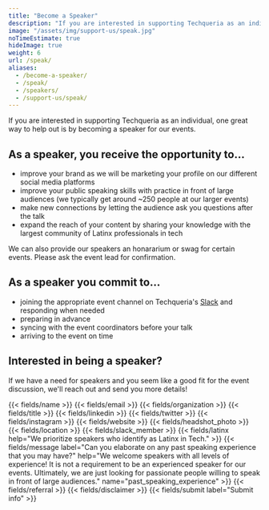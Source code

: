 ```yaml
---
title: "Become a Speaker"
description: "If you are interested in supporting Techqueria as an individual, one great way to help out is by becoming a speaker. 💬"
image: "/assets/img/support-us/speak.jpg"
noTimeEstimate: true
hideImage: true
weight: 6
url: /speak/
aliases:
  - /become-a-speaker/
  - /speak/
  - /speakers/
  - /support-us/speak/
---
```


If you are interested in supporting Techqueria as an individual, one great way to help out is by becoming a speaker for our events.

## As a speaker, you receive the opportunity to...

- improve your brand as we will be marketing your profile on our different social media platforms
- improve your public speaking skills with practice in front of large audiences (we typically get around ~250 people at our larger events)
- make new connections by letting the audience ask you questions after the talk
- expand the reach of your content by sharing your knowledge with the largest community of Latinx professionals in tech

We can also provide our speakers an honararium or swag for certain events. Please ask the event lead for confirmation.

## As a speaker you commit to...

- joining the appropriate event channel on Techqueria's [Slack](/slack/) and responding when needed
- preparing in advance
- syncing with the event coordinators before your talk
- arriving to the event on time

## Interested in being a speaker?

If we have a need for speakers and you seem like a good fit for the event discussion, we'll reach out and send you more details!

<form name="Speak" method="POST" data-netlify-recaptcha="true" data-netlify="true" action="/success/speak/" class="form--centered no-ids">
  <input type="hidden" aria-label="Subject" name="_subject" value="Techqueria - Become a Speaker">
  {{< fields/name >}}
  {{< fields/email >}}
  {{< fields/organization >}}
  {{< fields/title >}}
  {{< fields/linkedin >}}
  {{< fields/twitter >}}
  {{< fields/instagram >}}
  {{< fields/website >}}
  {{< fields/headshot_photo >}}
  {{< fields/location >}}
  {{< fields/slack_member >}}
  {{< fields/latinx help="We prioritize speakers who identify as Latinx in Tech." >}}
  {{< fields/message label="Can you elaborate on any past speaking experience that you may have?" help="We welcome speakers with all levels of experience! It is not a requirement to be an experienced speaker for our events. Ultimately, we are just looking for passionate people willing to speak in front of large audiences." name="past_speaking_experience" >}}
  {{< fields/referral >}}
  <!-- Disclaimer -->
  {{< fields/disclaimer >}}
  {{< fields/submit label="Submit info" >}}
</form>
